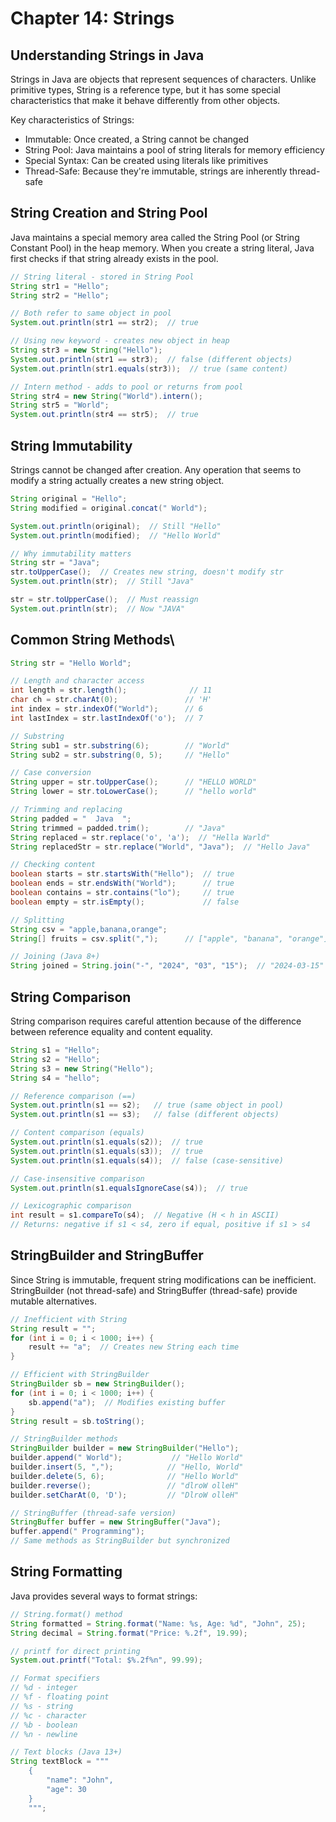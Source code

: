 # Chapter 14: Strings
## Understanding Strings in Java
Strings in Java are objects that represent sequences of characters. Unlike primitive types, String is a reference type, but it has some special characteristics that make it behave differently from other objects.

Key characteristics of Strings:

* Immutable: Once created, a String cannot be changed
* String Pool: Java maintains a pool of string literals for memory efficiency
* Special Syntax: Can be created using literals like primitives
* Thread-Safe: Because they're immutable, strings are inherently thread-safe

## String Creation and String Pool
Java maintains a special memory area called the String Pool (or String Constant Pool) in the heap memory. When you create a string literal, Java first checks if that string already exists in the pool.
```java 
// String literal - stored in String Pool
String str1 = "Hello";
String str2 = "Hello";

// Both refer to same object in pool
System.out.println(str1 == str2);  // true

// Using new keyword - creates new object in heap
String str3 = new String("Hello");
System.out.println(str1 == str3);  // false (different objects)
System.out.println(str1.equals(str3));  // true (same content)

// Intern method - adds to pool or returns from pool
String str4 = new String("World").intern();
String str5 = "World";
System.out.println(str4 == str5);  // true
```
## String Immutability
Strings cannot be changed after creation. Any operation that seems to modify a string actually creates a new string object.
```java 
String original = "Hello";
String modified = original.concat(" World");

System.out.println(original);  // Still "Hello"
System.out.println(modified);  // "Hello World"

// Why immutability matters
String str = "Java";
str.toUpperCase();  // Creates new string, doesn't modify str
System.out.println(str);  // Still "Java"

str = str.toUpperCase();  // Must reassign
System.out.println(str);  // Now "JAVA"
```
## Common String Methods\
```java 
String str = "Hello World";

// Length and character access
int length = str.length();              // 11
char ch = str.charAt(0);               // 'H'
int index = str.indexOf("World");      // 6
int lastIndex = str.lastIndexOf('o');  // 7

// Substring
String sub1 = str.substring(6);        // "World"
String sub2 = str.substring(0, 5);     // "Hello"

// Case conversion
String upper = str.toUpperCase();      // "HELLO WORLD"
String lower = str.toLowerCase();      // "hello world"

// Trimming and replacing
String padded = "  Java  ";
String trimmed = padded.trim();        // "Java"
String replaced = str.replace('o', 'a');  // "Hella Warld"
String replacedStr = str.replace("World", "Java");  // "Hello Java"

// Checking content
boolean starts = str.startsWith("Hello");  // true
boolean ends = str.endsWith("World");      // true
boolean contains = str.contains("lo");     // true
boolean empty = str.isEmpty();             // false

// Splitting
String csv = "apple,banana,orange";
String[] fruits = csv.split(",");      // ["apple", "banana", "orange"]

// Joining (Java 8+)
String joined = String.join("-", "2024", "03", "15");  // "2024-03-15"
```
## String Comparison
String comparison requires careful attention because of the difference between reference equality and content equality.
```java 
String s1 = "Hello";
String s2 = "Hello";
String s3 = new String("Hello");
String s4 = "hello";

// Reference comparison (==)
System.out.println(s1 == s2);   // true (same object in pool)
System.out.println(s1 == s3);   // false (different objects)

// Content comparison (equals)
System.out.println(s1.equals(s2));  // true
System.out.println(s1.equals(s3));  // true
System.out.println(s1.equals(s4));  // false (case-sensitive)

// Case-insensitive comparison
System.out.println(s1.equalsIgnoreCase(s4));  // true

// Lexicographic comparison
int result = s1.compareTo(s4);  // Negative (H < h in ASCII)
// Returns: negative if s1 < s4, zero if equal, positive if s1 > s4
```
## StringBuilder and StringBuffer
Since String is immutable, frequent string modifications can be inefficient. StringBuilder (not thread-safe) and StringBuffer (thread-safe) provide mutable alternatives.
```java 
// Inefficient with String
String result = "";
for (int i = 0; i < 1000; i++) {
    result += "a";  // Creates new String each time
}

// Efficient with StringBuilder
StringBuilder sb = new StringBuilder();
for (int i = 0; i < 1000; i++) {
    sb.append("a");  // Modifies existing buffer
}
String result = sb.toString();

// StringBuilder methods
StringBuilder builder = new StringBuilder("Hello");
builder.append(" World");           // "Hello World"
builder.insert(5, ",");            // "Hello, World"
builder.delete(5, 6);              // "Hello World"
builder.reverse();                 // "dlroW olleH"
builder.setCharAt(0, 'D');         // "DlroW olleH"

// StringBuffer (thread-safe version)
StringBuffer buffer = new StringBuffer("Java");
buffer.append(" Programming");
// Same methods as StringBuilder but synchronized
```
## String Formatting
Java provides several ways to format strings:
```java 
// String.format() method
String formatted = String.format("Name: %s, Age: %d", "John", 25);
String decimal = String.format("Price: %.2f", 19.99);

// printf for direct printing
System.out.printf("Total: $%.2f%n", 99.99);

// Format specifiers
// %d - integer
// %f - floating point
// %s - string
// %c - character
// %b - boolean
// %n - newline

// Text blocks (Java 13+)
String textBlock = """
    {
        "name": "John",
        "age": 30
    }
    """;
```